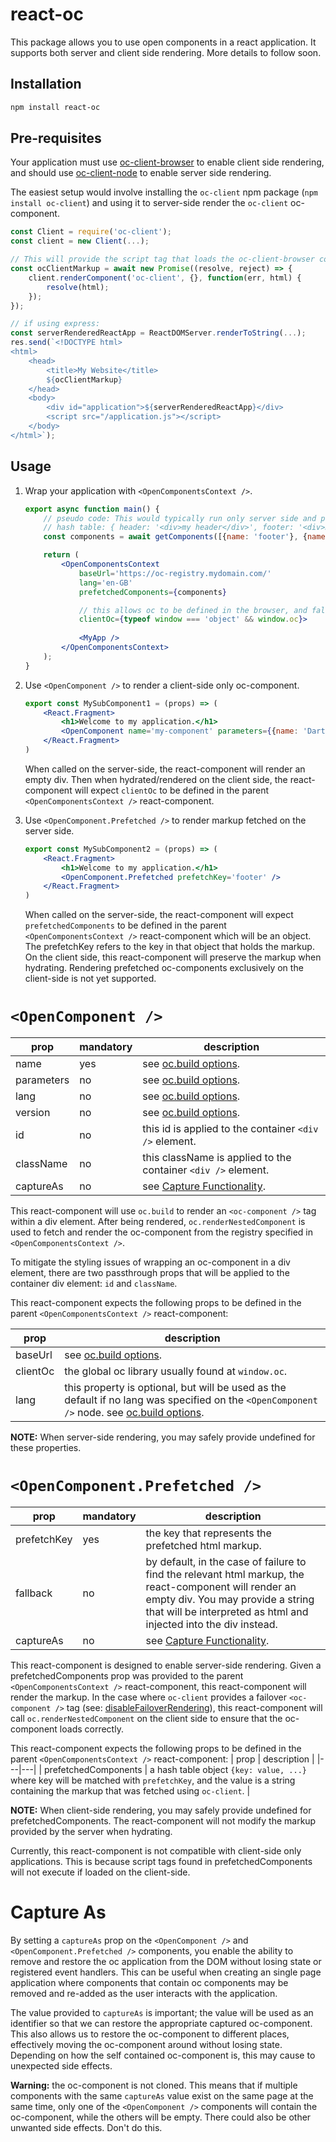 # react-oc
This package allows you to use open components in a react application. It supports both server and client side rendering.
More details to follow soon.

## Installation

```bash
npm install react-oc
```

## Pre-requisites
Your application must use [oc-client-browser](https://github.com/opencomponents/oc-client-browser) to enable client side rendering,
and should use [oc-client-node](https://github.com/opencomponents/oc-client-node) to enable server side rendering.

The easiest setup would involve installing the `oc-client` npm package (`npm install oc-client`) and using it to server-side render the `oc-client` oc-component.

```js
const Client = require('oc-client');
const client = new Client(...);

// This will provide the script tag that loads the oc-client-browser code.
const ocClientMarkup = await new Promise((resolve, reject) => {
    client.renderComponent('oc-client', {}, function(err, html) {
        resolve(html); 
    });
});
```

```js
// if using express:
const serverRenderedReactApp = ReactDOMServer.renderToString(...);
res.send(`<!DOCTYPE html>
<html>
    <head>
        <title>My Website</title>
        ${ocClientMarkup}
    </head>
    <body>
        <div id="application">${serverRenderedReactApp}</div>
        <script src="/application.js"></script>
    </body>
</html>`);
```

## Usage

1. Wrap your application with `<OpenComponentsContext />`.
    ```jsx
    export async function main() {
        // pseudo code: This would typically run only server side and provide a
        // hash table: { header: '<div>my header</div>', footer: '<div>my footer</div>' }
        const components = await getComponents([{name: 'footer'}, {name: 'header'}]);

        return (
            <OpenComponentsContext 
                baseUrl='https://oc-registry.mydomain.com/'
                lang='en-GB'
                prefetchedComponents={components}

                // this allows oc to be defined in the browser, and falsy on the server.
                clientOc={typeof window === 'object' && window.oc}>
            
                <MyApp />
            </OpenComponentsContext>
        );
    }
    ```

2. Use `<OpenComponent />` to render a client-side only oc-component.
    ```jsx
    export const MySubComponent1 = (props) => (
        <React.Fragment>
            <h1>Welcome to my application.</h1>
            <OpenComponent name='my-component' parameters={{name: 'Darth Vader'}} />
        </React.Fragment>
    )
    ```
    When called on the server-side, the react-component will render an empty div. Then when hydrated/rendered on the client side, the react-component will expect `clientOc` to be defined in the parent `<OpenComponentsContext />` react-component.

3. Use `<OpenComponent.Prefetched />` to render markup fetched on the server side.
    ```jsx
    export const MySubComponent2 = (props) => (
        <React.Fragment>
            <h1>Welcome to my application.</h1>
            <OpenComponent.Prefetched prefetchKey='footer' />
        </React.Fragment>
    )
    ```
    When called on the server-side, the react-component will expect `prefetchedComponents` to be defined in the parent `<OpenComponentsContext />` react-component which will be an object. The prefetchKey refers to the key in that object that holds the markup. On the client side, this react-component will preserve the markup when hydrating. Rendering prefetched oc-components exclusively on the client-side is not yet supported.

# `<OpenComponent />`
| prop | mandatory | description |
|---|---|---|
| name | yes | see [oc.build options](https://github.com/opencomponents/oc/wiki/Browser-client#ocbuild-options). |
| parameters | no | see [oc.build options](https://github.com/opencomponents/oc/wiki/Browser-client#ocbuild-options). |
| lang | no | see [oc.build options](https://github.com/opencomponents/oc/wiki/Browser-client#ocbuild-options). |
| version | no | see [oc.build options](https://github.com/opencomponents/oc/wiki/Browser-client#ocbuild-options). |
| id | no | this id is applied to the container `<div />` element. |
| className | no | this className is applied to the container `<div />` element. |
| captureAs | no | see [Capture Functionality](#capture-as). |

This react-component will use `oc.build` to render an `<oc-component />` tag within a div element. After being rendered, `oc.renderNestedComponent` is used to fetch and render the oc-component from the registry specified in `<OpenComponentsContext />`.

To mitigate the styling issues of wrapping an oc-component in a div element, there are two passthrough props that will be applied to the container div element: `id` and `className`.

This react-component expects the following props to be defined in the parent `<OpenComponentsContext />` react-component:

| prop | description |
|---|---|
| baseUrl | see [oc.build options](https://github.com/opencomponents/oc/wiki/Browser-client#ocbuild-options). |
| clientOc | the global oc library usually found at `window.oc`. |
| lang | this property is optional, but will be used as the default if no lang was specified on the `<OpenComponent />` node.  see [oc.build options](https://github.com/opencomponents/oc/wiki/Browser-client#ocbuild-options). |

**NOTE:** When server-side rendering, you may safely provide undefined for these properties.

# `<OpenComponent.Prefetched />`
| prop | mandatory | description |
|---|---|---|
| prefetchKey | yes | the key that represents the prefetched html markup. |
| fallback | no | by default, in the case of failure to find the relevant html markup, the react-component will render an empty div. You may provide a string that will be interpreted as html and injected into the div instead. |
| captureAs | no | see [Capture Functionality](#capture-as). |

This react-component is designed to enable server-side rendering. Given a prefetchedComponents prop was provided to the parent `<OpenComponentsContext />` react-component, this react-component will render the markup. In the case where `oc-client` provides a failover `<oc-component />` tag (see: [disableFailoverRendering](https://github.com/opencomponents/oc-client-node#clientrendercomponentcomponentname--options-callback)), this react-component will call `oc.renderNestedComponent` on the client side to ensure that the oc-component loads correctly.

This react-component expects the following props to be defined in the parent `<OpenComponentsContext />` react-component:
| prop | description |
|---|---|
| prefetchedComponents | a hash table object `{key: value, ...}` where key will be matched with `prefetchKey`, and the value is a string containing the markup that was fetched using `oc-client`. |

**NOTE:** When client-side rendering, you may safely provide undefined for prefetchedComponents. The react-component will not modify the markup provided by the server when hydrating.

Currently, this react-component is not compatible with client-side only applications. This is because script tags found in prefetchedComponents will not execute if loaded on the client-side.

# Capture As
By setting a `captureAs` prop on the `<OpenComponent />` and `<OpenComponent.Prefetched />` components, you enable the ability to remove and restore the oc application from the DOM without losing state or registered event handlers. This can be useful when creating an single page application where components that contain oc components may be removed and re-added as the user interacts with the application.

The value provided to `captureAs` is important; the value will be used as an identifier so that we can restore the appropriate captured oc-component. This also allows us to restore the oc-component to different places, effectively moving the oc-component around without losing state. Depending on how the self contained oc-component is, this may cause to unexpected side effects.

**Warning:** the oc-component is not cloned. This means that if multiple components with the same `captureAs` value exist on the same page at the same time, only one of the `<OpenComponent />` components will contain the oc-component, while the others will be empty. There could also be other unwanted side effects. Don't do this.
